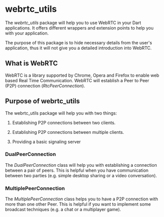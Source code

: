 # webrtc_utils

The *webrtc_utils* package will help you to use WebRTC in your Dart applications. It offers different wrappers and extension points to help you with your application.


The purpose of this package is to hide necessary details from the user's application, thus it will not give you a detailed introduction into WebRTC.

## What is WebRTC

WebRTC is a library supported by Chrome, Opera and Firefox to enable web based Real Time Communication. WebRTC will establish a Peer to Peer (P2P) connection (*RtcPeerConnection*).

## Purpose of webrtc_utils

The webrtc_utils package will help you with two things:

1. Establishing P2P connections between two clients.

2. Establishing P2P connections between multiple clients.

3. Providing a basic signaling server

### DualPeerConnection

The *DualPeerConnection* class will help you with establishing a connection between a pair of peers. This is helpful when you have communication between two parties (e.g. simple desktop sharing or a video conversation).

### MultiplePeerConnection

The *MultiplePeerConnection* class helps you to have a P2P connection with more than one other Peer. This is helpful if you want to implement some broadcast techniques (e.g. a chat or a multiplayer game).
